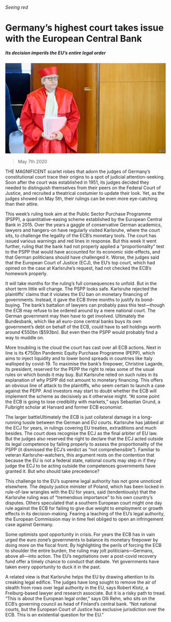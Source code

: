 ###### Seeing red

# Germany’s highest court takes issue with the European Central Bank 

##### Its decision imperils the EU’s entire legal order 

![image](images/20200509_EUP001.jpg) 

> May 7th 2020 

THE MAGNIFICENT scarlet robes that adorn the judges of Germany’s constitutional court trace their origins to a spot of judicial attention-seeking. Soon after the court was established in 1951, its judges decided they needed to distinguish themselves from their peers on the Federal Court of Justice, and recruited a theatrical costumier to update their look. Yet, as the judges showed on May 5th, their rulings can be even more eye-catching than their attire.

This week’s ruling took aim at the Public Sector Purchase Programme (PSPP), a quantitative-easing scheme established by the European Central Bank in 2015. Over the years a gaggle of conservative German academics, lawyers and hangers-on have regularly visited Karlsruhe, where the court sits, to challenge the legality of the ECB’s monetary tools. The court has issued various warnings and red lines in response. But this week it went further, ruling that the bank had not properly applied a “proportionality” test to the PSPP that would have accounted for its economic side-effects, and that German politicians should have challenged it. Worse, the judges said that the European Court of Justice (ECJ), the EU’s top court, which had opined on the case at Karlsruhe’s request, had not checked the ECB’s homework properly.


It will take months for the ruling’s full consequences to unfold. But in the short term little will change. The PSPP looks safe. Karlsruhe rejected the plaintiffs’ claims that it violates the EU ban on monetary financing of governments. Instead, it gave the ECB three months to justify its bond-buying. The bank’s battalion of lawyers can probably pass this test—though the ECB may refuse to be ordered around by a mere national court. The German government may then have to get involved. Ultimately the Bundesbank, which like all euro-zone central banks buys its own government’s debt on behalf of the ECB, could have to sell holdings worth around €550bn ($593bn). But even then the PSPP would probably find a way to muddle on.

More troubling is the cloud the court has cast over all ECB actions. Next in line is its €750bn Pandemic Equity Purchase Programme (PEPP), which aims to inject liquidity and to lower bond spreads in countries like Italy walloped by covid-19. To maximise the bank’s firepower, Christine Lagarde, its president, reserved for the PEPP the right to relax some of the usual rules on which bonds it may buy. But Karlsruhe relied on such rules in its explanation of why PSPP did not amount to monetary financing. This offers an obvious line of attack to the plaintiffs, who seem certain to launch a case against the PEPP. And investors may start to doubt whether the ECB will implement the scheme as decisively as it otherwise might. “At some point the ECB is going to lose credibility with markets,” says Sebastian Grund, a Fulbright scholar at Harvard and former ECB economist.

The larger battleUltimately the ECB is just collateral damage in a long-running tussle between the German and EU courts. Karlsruhe has jabbed at the ECJ for years, in rulings covering EU treaties, extraditions and much besides. The court does recognise the ECJ as the final arbiter of EU law. But the judges also reserved the right to declare that the ECJ acted outside its legal competence by failing properly to assess the proportionality of the PSPP (it dismissed the ECJ’s verdict as “not comprehensible”). Familiar to veteran Karlsruhe-watchers, this argument rests on the contention that because the EU is not a federal state, national courts may step in if they judge the ECJ to be acting outside the competences governments have granted it. But who should take precedence?

This challenge to the EU’s supreme legal authority has not gone unnoticed elsewhere. The deputy justice minister of Poland, which has been locked in rule-of-law wrangles with the EU for years, said (tendentiously) that the Karlsruhe ruling was of “tremendous importance” to his own country’s disputes. Others speculated that a southern European court might one day rule against the ECB for failing to give due weight to employment or growth effects in its decision-making. Fearing a leaching of the EU’s legal authority, the European Commission may in time feel obliged to open an infringement case against Germany.

Some optimists spot opportunity in crisis. For years the ECB has in vain urged the euro zone’s governments to balance its monetary firepower by doing more on the fiscal front. By highlighting the perils of forcing the ECB to shoulder the entire burden, the ruling may jolt politicians—Germans, above all—into action. The EU’s negotiations over a post-covid recovery fund offer a timely chance to conduct that debate. Yet governments have taken every opportunity to duck it in the past.

A related view is that Karlsruhe helps the EU by drawing attention to its creaking legal edifice. The judges have long sought to remove the air of stealth from rows over legal authority in the EU, says Robert Klotz, a Freiburg-based lawyer and research associate. But it is a risky path to tread. “This is about the European legal order,” says Olli Rehn, who sits on the ECB’s governing council as head of Finland’s central bank. “Not national courts, but the European Court of Justice has exclusive jurisdiction over the ECB. This is an existential question for the EU.” 

